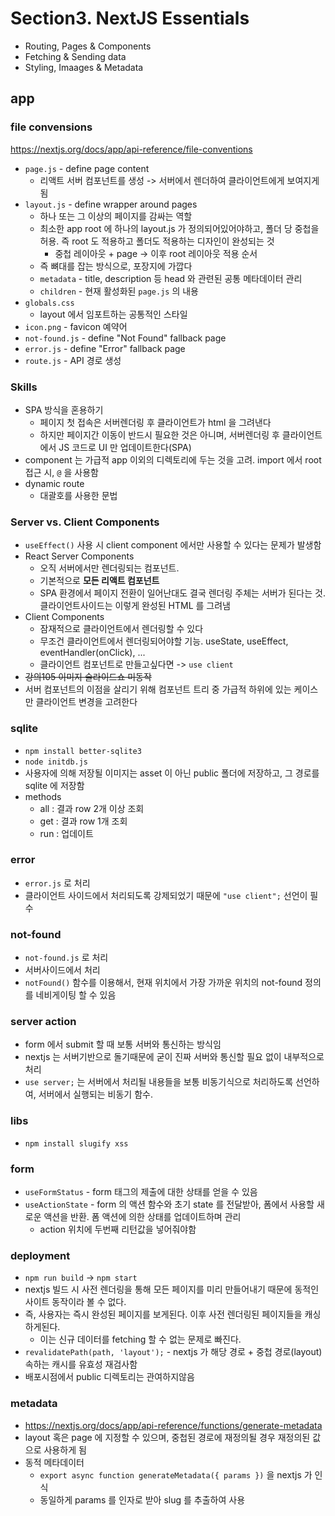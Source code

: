 # Section3. NextJS Essentials

- Routing, Pages & Components
- Fetching & Sending data
- Styling, Imaages & Metadata

## app

### file convensions

https://nextjs.org/docs/app/api-reference/file-conventions

- `page.js` - define page content
  - 리액트 서버 컴포넌트를 생성 -> 서버에서 렌더하여 클라이언트에게 보여지게 됨
- `layout.js` - define wrapper around pages
  - 하나 또는 그 이상의 페이지를 감싸는 역할
  - 최소한 app root 에 하나의 layout.js 가 정의되어있어야하고, 폴더 당 중첩을 허용. 즉 root 도 적용하고 폴더도 적용하는 디자인이 완성되는 것
    - 중첩 레이아웃 + page -> 이후 root 레이아웃 적용 순서
  - 즉 뼈대를 잡는 방식으로, 포장지에 가깝다
  - `metadata` - title, description 등 head 와 관련된 공통 메타데이터 관리
  - `children` - 현재 활성화된 `page.js` 의 내용
- `globals.css`
  - layout 에서 임포트하는 공통적인 스타일
- `icon.png` - favicon 예약어
- `not-found.js` - define "Not Found" fallback page
- `error.js` - define "Error" fallback page
- `route.js` - API 경로 생성

### Skills

- SPA 방식을 혼용하기
  - 페이지 첫 접속은 서버렌더링 후 클라이언트가 html 을 그려낸다
  - 하지만 페이지간 이동이 반드시 필요한 것은 아니며, 서버렌더링 후 클라이언트에서 JS 코드로 UI 만 업데이트한다(SPA)
- component 는 가급적 app 이외의 디렉토리에 두는 것을 고려. import 에서 root 접근 시, `@` 을 사용함
- dynamic route
  - 대괄호를 사용한 문법

### Server vs. Client Components

- `useEffect()` 사용 시 client component 에서만 사용할 수 있다는 문제가 발생함
- React Server Components
  - 오직 서버에서만 렌더링되는 컴포넌트.
  - 기본적으로 **모든 리액트 컴포넌트**
  - SPA 환경에서 페이지 전환이 일어난대도 결국 렌더링 주체는 서버가 된다는 것. 클라이언트사이드는 이렇게 완성된 HTML 를 그려냄
- Client Components
  - 잠재적으로 클라이언트에서 렌더링할 수 있다
  - 무조건 클라이언트에서 렌더링되어야할 기능. useState, useEffect, eventHandler(onClick), ...
  - 클라이언트 컴포넌트로 만들고싶다면 -> `use client`
- ~~강의105 이미지 슬라이드쇼 미동작~~
- 서버 컴포넌트의 이점을 살리기 위해 컴포넌트 트리 중 가급적 하위에 있는 케이스만 클라이언트 변경을 고려한다

### sqlite

- `npm install better-sqlite3`
- `node initdb.js`
- 사용자에 의해 저장될 이미지는 asset 이 아닌 public 폴더에 저장하고, 그 경로를 sqlite 에 저장함
- methods
  - all : 결과 row 2개 이상 조회
  - get : 결과 row 1개 조회
  - run : 업데이트

### error

- `error.js` 로 처리
- 클라이언트 사이드에서 처리되도록 강제되었기 때문에 `"use client";` 선언이 필수

### not-found

- `not-found.js` 로 처리
- 서버사이드에서 처리
- `notFound()` 함수를 이용해서, 현재 위치에서 가장 가까운 위치의 not-found 정의를 네비게이팅 할 수 있음

### server action

- form 에서 submit 할 때 보통 서버와 통신하는 방식임
- nextjs 는 서버기반으로 돌기때문에 굳이 진짜 서버와 통신할 필요 없이 내부적으로 처리
- `use server;` 는 서버에서 처리될 내용들을 보통 비동기식으로 처리하도록 선언하여, 서버에서 실행되는 비동기 함수.

### libs

- `npm install slugify xss`

### form

- `useFormStatus` - form 태그의 제출에 대한 상태를 얻을 수 있음
- `useActionState` - form 의 액션 함수와 초기 state 를 전달받아, 폼에서 사용할 새로운 액션을 반환. 폼 액션에 의한 상태를 업데이트하며 관리
  - action 위치에 두번째 리턴값을 넣어줘야함

### deployment

- `npm run build` -> `npm start`
- nextjs 빌드 시 사전 렌더링을 통해 모든 페이지를 미리 만들어내기 때문에 동적인 사이트 동작이라 볼 수 없다.
- 즉, 사용자는 즉시 완성된 페이지를 보게된다. 이후 사전 렌더링된 페이지들을 캐싱하게된다.
  - 이는 신규 데이터를 fetching 할 수 없는 문제로 빠진다.
- `revalidatePath(path, 'layout');` - nextjs 가 해당 경로 + 중첩 경로(layout) 속하는 캐시를 유효성 재검사함
- 배포시점에서 public 디렉토리는 관여하지않음

### metadata

- https://nextjs.org/docs/app/api-reference/functions/generate-metadata
- layout 혹은 page 에 지정할 수 있으며, 중첩된 경로에 재정의될 경우 재정의된 값으로 사용하게 됨
- 동적 메타데이터
  - `export async function generateMetadata({ params })` 을 nextjs 가 인식
  - 동일하게 params 를 인자로 받아 slug 를 추출하여 사용
